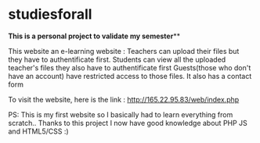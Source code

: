 # studiesforall
****This is a personal project to validate my semester******

This website an e-learning website : 
Teachers can upload their files but they have to authentificate first.
Students can view all the uploaded teacher's files they also have to authentificate first
Guests(those who don't have an account) have restricted access to those files.
It also has a contact form

To visit the website, here is the link : http://165.22.95.83/web/index.php

PS: This is my first website so I basically had to learn everything from scratch.. Thanks to this project I now have good knowledge about PHP JS and HTML5/CSS :)
